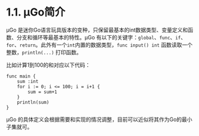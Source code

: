 # 1.1. µGo简介

µGo 是迷你Go语言玩具版本的变种，只保留最基本的int数据类型、变量定义和函数、分支和循环等最基本的特性。µGo 有以下的关键字：`global`、`func`、`if`、`for`、`return`。此外有一个`int`内置的数据类型，`func input() int` 函数读取一个整数，`println(...)` 打印函数。

比如计算1到100的和对应以下代码：

```wa
func main {
	sum :int
	for i := 0; i <= 100; i = i+1 {
		sum = sum+1
	}
	println(sum)
}
```

µGo 的具体定义会根据需要和实现的情况调整，目前可以近似将其作为Go的最小子集就可。
